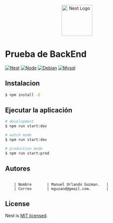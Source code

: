 <p align="center">
  <a href="http://nestjs.com/" target="blank"><img src="https://nestjs.com/img/logo-small.svg" width="100" alt="Nest Logo" /></a>     &nbsp;&nbsp;&nbsp;&nbsp;&nbsp;&nbsp;&nbsp;&nbsp;
   
</p>

# Prueba de BackEnd


[fireball]: https://miempresaenlinea.org 


[![Nest][nest-shield]][nest-url]
[![Node][node-shield]][node-url]
[![Debian][debian-shield]][debian-url]
[![Mysql][mysql-shield]][mysql-url]

 


[nest-shield]: https://img.shields.io/badge/NESTJS-9.0.0-red?style=for-the-badge&logo=NestJS
[nest-url]: https://nestjs.com

[node-shield]: https://img.shields.io/badge/NODEJS-16.17.0-blue?style=for-the-badge&logo=npm
[node-url]: https://nodejs.org/es/download

[debian-shield]: https://img.shields.io/badge/DEBIAN-10-blue?style=for-the-badge&logo=debian
[debian-url]: https://www.debian.org/CD/http-ftp/#stable

[mysql-shield]: https://img.shields.io/badge/postgre_sql-14-green?style=for-the-badge&logo=postgresql
[mysql-url]: https://www.postgresql.org/

 
## Instalacion

```bash
$ npm install -E
```

## Ejecutar la aplicación
```bash
# development
$ npm run start:dev

# watch mode
$ npm run start:dev

# production mode
$ npm run start:prod
```

## Autores

```

	| Nombre       | Manuel Orlando Guzman.   |
	| Correo       | mguzand@gmail.com.       |
```

## License

Nest is [MIT licensed](LICENSE).

